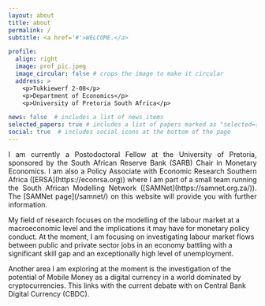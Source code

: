 ```yaml
---
layout: about
title: about
permalink: /
subtitle: <a href='#'>WELCOME.</a>

profile:
  align: right
  image: prof_pic.jpeg
  image_circular: false # crops the image to make it circular
  address: >
    <p>Tukkiewerf 2-08</p>
    <p>Department of Economics</p>
    <p>University of Pretoria South Africa</p>

news: false  # includes a list of news items
selected_papers: true # includes a list of papers marked as "selected={true}"
social: true  # includes social icons at the bottom of the page
---
```




<p align="justify"> I am currently a Postodoctoral Fellow at the University of Pretoria, sponsored by the South African Reserve Bank (SARB) Chair in Monetary Economics. I am also a Policy Associate with Economic Research Southern Africa ([ERSA](https://econrsa.org)) where I am part of a small team running the South African Modelling Network ([SAMNet](https://samnet.org.za/)). The [SAMNet page](/samnet/) on this website will provide you with further information.</p>

My field of research focuses on the modelling of the labour market at a macroeconomic level and the implications it may have for monetary policy conduct. At the moment, I am focusing on investigating labour market flows between public and private sector jobs in an economy battling with a significant skill gap and an exceptionally high level of unemployment.

Another area I am exploring at the moment is the investigation of the potential of Mobile Money as a digital currency in a world dominated by cryptocurrencies. This links with the current debate with on Central Bank Digital Currency (CBDC).
